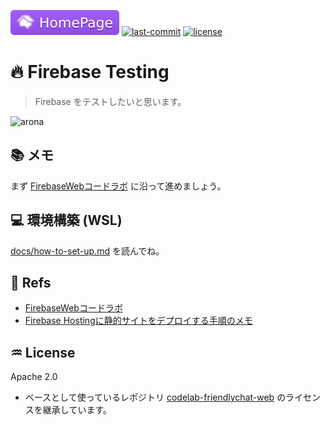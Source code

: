 [![homepage](https://raw.githubusercontent.com/moyomogi/firebase-testing/master/docs/homepage.svg)](https://random-neon.web.app)
[![last-commit](https://img.shields.io/github/last-commit/moyomogi/firebase-testing)](https://github.com/moyomogi/firebase-testing/commits/master)
[![license](https://img.shields.io/badge/License-Apache%202.0-blue.svg)](https://raw.githubusercontent.com/moyomogi/firebase-testing/master/LICENSE)
# :fire: Firebase Testing
> Firebase をテストしたいと思います。

<img src="https://i.imgur.com/NJc8Wqx.png" title="arona" width="180">  

## :books: メモ
まず [FirebaseWebコードラボ](https://firebase.google.com/codelabs/firebase-web?index=..%2F..%2Findex#0) に沿って進めましょう。  

## :computer: 環境構築 (WSL)
[docs/how-to-set-up.md](https://github.com/moyomogi/firebase-testing/blob/master/docs/how-to-set-up.md) を読んでね。  

## :link: Refs
- [FirebaseWebコードラボ](https://firebase.google.com/codelabs/firebase-web?index=..%2F..%2Findex#0)  
- [Firebase Hostingに静的サイトをデプロイする手順のメモ](https://qiita.com/rubytomato@github/items/b83caa01fc9c4993f526)  

## :aquarius: License
Apache 2.0  
- ベースとして使っているレポジトリ [codelab-friendlychat-web](https://github.com/firebase/codelab-friendlychat-web) のライセンスを継承しています。  
